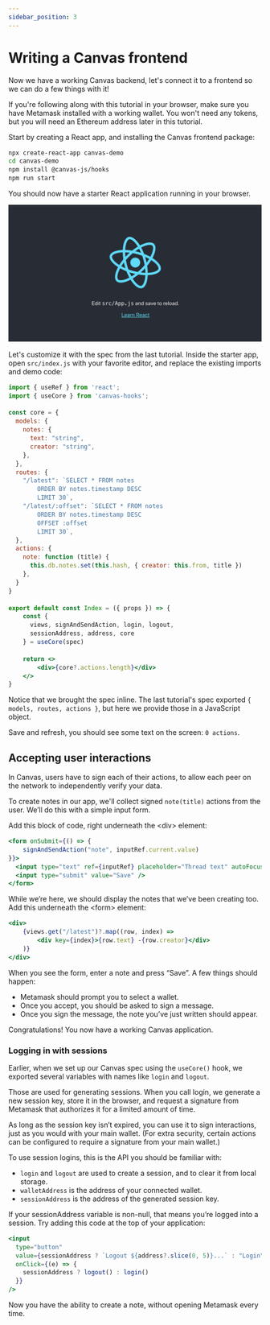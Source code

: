 ```yaml
---
sidebar_position: 3
---
```


# Writing a Canvas frontend

Now we have a working Canvas backend, let's connect it to a frontend so we can do a few things with it!

If you're following along with this tutorial in your browser, make sure you have Metamask installed with a working wallet. You won't need any tokens, but you will need an Ethereum address later in this tutorial.

Start by creating a React app, and installing the Canvas frontend package:


```bash
npx create-react-app canvas-demo
cd canvas-demo
npm install @canvas-js/hooks
npm run start
```

You should now have a starter React application running in your browser.

![Screenshot of React starter app](/img/react-starter.png)

Let's customize it with the spec from the last tutorial. Inside the starter app, open `src/index.js` with your favorite editor, and replace the existing imports and demo code:

```jsx
import { useRef } from 'react';
import { useCore } from 'canvas-hooks';

const core = {
  models: {
    notes: {
      text: "string",
      creator: "string",
    },
  },
  routes: {
    "/latest": `SELECT * FROM notes
        ORDER BY notes.timestamp DESC
        LIMIT 30`,
    "/latest/:offset": `SELECT * FROM notes
        ORDER BY notes.timestamp DESC
        OFFSET :offset
        LIMIT 30`,
  },
  actions: {
    note: function (title) {
      this.db.notes.set(this.hash, { creator: this.from, title })
    },
  }
}

export default const Index = ({ props }) => {
    const {
      views, signAndSendAction, login, logout,
      sessionAddress, address, core
    } = useCore(spec)

    return <>
        <div>{core?.actions.length}</div>
    </>
}
```

Notice that we brought the spec inline. The last tutorial's spec exported `{ models, routes, actions }`, but here we provide those in a JavaScript object.

Save and refresh, you should see some text on the screen: `0 actions`.


## Accepting user interactions

In Canvas, users have to sign each of their actions, to allow each peer on the network to independently verify your data.

To create notes in our app, we'll collect signed `note(title)` actions from the user. We’ll do this with a simple input form.

Add this block of code, right underneath the <div\> element:

```jsx
<form onSubmit={() => {
    signAndSendAction("note", inputRef.current.value)
}}>
  <input type="text" ref={inputRef} placeholder="Thread text" autoFocus="on" />
  <input type="submit" value="Save" />
</form>
```

While we’re here, we should display the notes that we’ve been creating too. Add this underneath the <form\> element:

```jsx
<div>
    {views.get("/latest")?.map((row, index) =>
        <div key={index}>{row.text} -{row.creator}</div>
    )}
</div>
```

When you see the form, enter a note and press “Save”. A few things should happen:

- Metamask should prompt you to select a wallet.
- Once you accept, you should be asked to sign a message.
- Once you sign the message, the note you’ve just written should appear.

Congratulations! You now have a working Canvas application.


### Logging in with sessions

Earlier, when we set up our Canvas spec using the `useCore()` hook, we exported several variables with names like `login` and `logout`.

Those are used for generating sessions. When you call login, we generate a new session key, store it in the browser, and request a signature from Metamask that authorizes it for a limited amount of time.

As long as the session key isn’t expired, you can use it to sign interactions, just as you would with your main wallet. (For extra security, certain actions can be configured to require a signature from your main wallet.)

To use session logins, this is the API you should be familiar with:

- `login` and `logout` are used to create a session, and to clear it from local storage.
- `walletAddress` is the address of your connected wallet.
- `sessionAddress` is the address of the generated session key.

If your sessionAddress variable is non-null, that means you’re logged into a session. Try adding this code at the top of your application:

```jsx
<input
  type="button"
  value={sessionAddress ? `Logout ${address?.slice(0, 5)}...` : "Login"}
  onClick={(e) => {
    sessionAddress ? logout() : login()
  }}
/>
```

Now you have the ability to create a note, without opening Metamask every time.
